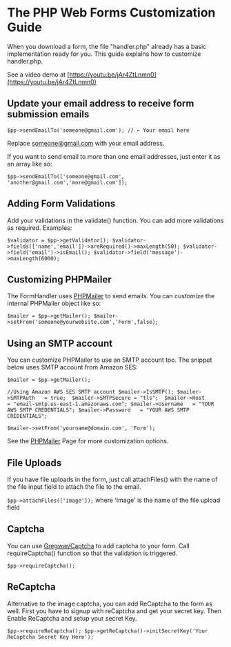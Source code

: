 The PHP Web Forms Customization Guide
=====================================

When you download a form, the file "handler.php" already has a basic implementation ready for you. This guide explains how to customize handler.php.

See a video demo at [https://youtu.be/jAr4ZtLnmn0](https://youtu.be/jAr4ZtLnmn0)

Update your email address to receive form submission emails
------------------------------------

`$pp->sendEmailTo('someone@gmail.com'); // ← Your email here`

Replace someone@gmail.com with your email address.

If you want to send email to more than one email addresses, just enter it as an array like so:

`$pp->sendEmailTo(['someone@gmail.com', 'another@gmail.com','more@gmail.com']);` 

Adding Form Validations
------------------------------------

Add your validations in the validate() function. You can add more validations as required. Examples:

`$validator = $pp->getValidator();
$validator->fields(['name','email'])->areRequired()->maxLength(50);
$validator->field('email')->isEmail();
$validator->field('message')->maxLength(6000);`

Customizing PHPMailer
------------------------------------

The FormHandler uses [PHPMailer](https://github.com/PHPMailer/PHPMailer) to send emails. You can customize the internal PHPMailer object like so:

`$mailer = $pp->getMailer();
$mailer->setFrom('someone@yourwebsite.com','Form',false);`

Using an SMTP account
------------------------------------

You can customize PHPMailer to use an SMTP account too. The snippet below uses SMTP account from Amazon SES:

`$mailer = $pp->getMailer();`

`//Using Amazon AWS SES SMTP account
$mailer->IsSMTP();
$mailer->SMTPAuth   = true; 
$mailer->SMTPSecure = "tls"; 
$mailer->Host       = "email-smtp.us-east-1.amazonaws.com";
$mailer->Username   = "YOUR AWS SMTP CREDENTIALS";
$mailer->Password   = "YOUR AWS SMTP CREDENTIALS";`

`$mailer->setFrom('yourname@domain.com', 'Form');`

See the [PHPMailer](https://github.com/PHPMailer/PHPMailer) Page for more customization options.

File Uploads
------------------------------------

If you have file uploads in the form, just call attachFiles() with the name of the file input field to attach the file to the email.

`$pp->attachFiles(['image']);`
where 'image' is the name of the file upload field

Captcha
------------------------------------

You can use [Gregwar/Captcha](https://github.com/Gregwar/Captcha) to add captcha to your form. Call requireCaptcha() function so that the validation is triggered.

`$pp->requireCaptcha();`

ReCaptcha
------------------------------------

Alternative to the image captcha, you can add ReCaptcha to the form as well. First you have to signup with reCaptcha and get your secret key.
Then Enable ReCaptcha and setup your secret Key.

`$pp->requireReCaptcha();
$pp->getReCaptcha()->initSecretKey('Your ReCaptcha Secret Key Here');`
